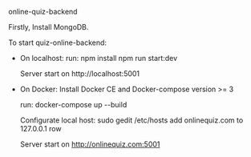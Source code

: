online-quiz-backend

Firstly, Install MongoDB.

To start quiz-online-backend:

* On localhost:
    run:
        npm install
        npm run start:dev

    Server start on http://localhost:5001

* On Docker:
    Install Docker CE and Docker-compose version >= 3

    run:
        docker-compose up --build
    
    Configurate local host:
        sudo gedit /etc/hosts
        add onlinequiz.com to 127.0.0.1 row

    Server start on http://onlinequiz.com:5001